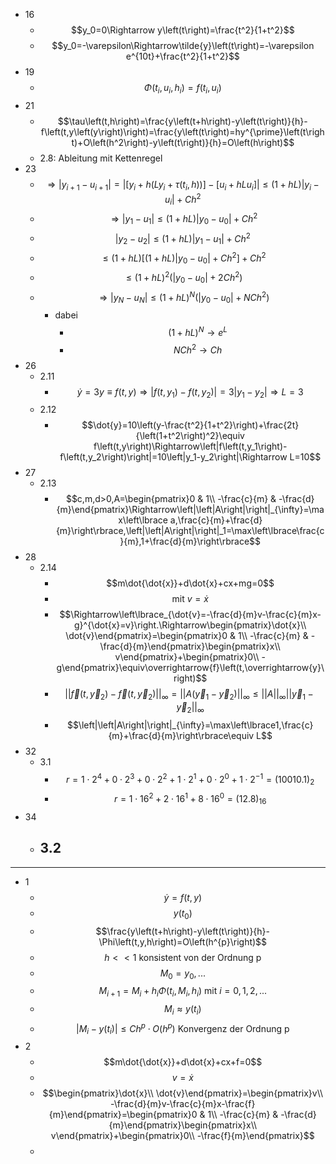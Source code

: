 - 16
	- $$y_0=0\Rightarrow y\left(t\right)=\frac{t^2}{1+t^2}$$
	- $$y_0=-\varepsilon\Rightarrow\tilde{y}\left(t\right)=-\varepsilon e^{10t}+\frac{t^2}{1+t^2}$$
- 19
	- $$\Phi\left(t_{i},u_{i},h_{i}\right)=f\left(t_{i},u_{i}\right)$$
- 21
	- $$\tau\left(t,h\right)=\frac{y\left(t+h\right)-y\left(t\right)}{h}-f\left(t,y\left(y\right)\right)=\frac{y\left(t\right)=hy^{\prime}\left(t\right)+O\left(h^2\right)-y\left(t\right)}{h}=O\left(h\right)$$
	- 2.8: Ableitung mit Kettenregel
- 23
	- $$\Rightarrow\left|y_{i+1}-u_{i+1}\right|=\left|\left\lbrack y_{i}+h\left(Ly_{i}+\tau\left(t_{i},h\right)\right)\right\rbrack-\left\lbrack u_{i}+hLu_{i}\right\rbrack\right|\leq\left(1+hL\right)\left|y_{i}-u_{i}\right|+Ch^2$$
	- $$\Rightarrow\left|y_1-u_1\right|\leq\left(1+hL\right)\left|y_0-u_0\right|+Ch^2$$
	- $$\left|y_2-u_2\right|\leq\left(1+hL\right)\left|y_1-u_1\right|+Ch^2$$
	- $$\leq\left(1+hL\right)\left\lbrack\left(1+hL\right)\left|y_0-u_0\right|+Ch^2\right\rbrack+Ch^2$$
	- $$\leq\left(1+hL\right)^2\left(\left|y_0-u_0\right|+2Ch^2\right)$$
	- $$\Rightarrow\left|y_{N}-u_{N}\right|\leq\left(1+hL\right)^{N}\left(\left|y_0-u_0\right|+NCh^2\right)$$
		- dabei
			- $$\left(1+hL\right)^{N}\rightarrow e^{L}$$
			- $$NCh^2\rightarrow Ch$$
- 26
	- 2.11
		- $$\dot{y}=3y\equiv f\left(t,y\right)\Rightarrow\left|f\left(t,y_1\right)-f\left(t,y_2\right)\right|=3\left|y_1-y_2\right|\Rightarrow L=3$$
	- 2.12
		- $$\dot{y}=10\left(y-\frac{t^2}{1+t^2}\right)+\frac{2t}{\left(1+t^2\right)^2}\equiv f\left(t,y\right)\Rightarrow\left|f\left(t,y_1\right)-f\left(t,y_2\right)\right|=10\left|y_1-y_2\right|\Rightarrow L=10$$
- 27
	- 2.13
		- $$c,m,d>0,A=\begin{pmatrix}0 & 1\\ -\frac{c}{m} & -\frac{d}{m}\end{pmatrix}\Rightarrow\left|\left|A\right|\right|_{\infty}=\max\left\lbrace a,\frac{c}{m}+\frac{d}{m}\right\rbrace,\left|\left|A\right|\right|_1=\max\left\lbrace\frac{c}{m},1+\frac{d}{m}\right\rbrace$$
- 28
	- 2.14
		- $$m\dot{\dot{x}}+d\dot{x}+cx+mg=0$$
		- $$\text{mit }v=\dot{x}$$
		- $$\Rightarrow\left\lbrace_{\dot{v}=-\frac{d}{m}v-\frac{c}{m}x-g}^{\dot{x}=v}\right.\Rightarrow\begin{pmatrix}\dot{x}\\ \dot{v}\end{pmatrix}=\begin{pmatrix}0 & 1\\ -\frac{c}{m} & -\frac{d}{m}\end{pmatrix}\begin{pmatrix}x\\ v\end{pmatrix}+\begin{pmatrix}0\\ -g\end{pmatrix}\equiv\overrightarrow{f}\left(t,\overrightarrow{y}\right)$$
		- $$\left|\left|\overrightarrow{f}\left(t,\overrightarrow{y}_2\right)-\overrightarrow{f}\left(t,\overrightarrow{y}_2\right)\right|\right|_{\infty}=\left|\left|A\left(\overrightarrow{y}_1-\overrightarrow{y}_2\right)\right|\right|_{\infty}\leq\left|\left|A\right|\right|_{\infty}\left|\left|\overrightarrow{y}_1-\overrightarrow{y}_2\right|\right|_{\infty}$$
		- $$\left|\left|A\right|\right|_{\infty}=\max\left\lbrace1,\frac{c}{m}+\frac{d}{m}\right\rbrace\equiv L$$
- 32
	- 3.1
		- $$r=1\cdot2^4+0\cdot2^3+0\cdot2^2+1\cdot2^1+0\cdot2^0+1\cdot2^{-1}=\left(10010.1\right)_2$$
		- $$r=1\cdot16^2+2\cdot16^1+8\cdot16^0=\left(12.8\right)_{16}$$
- 34
	- 3.2
		-
- ---
- 1
	- $$\dot{y}=f\left(t,y\right)$$
	- $$y\left(t_0\right)$$
	- $$\frac{y\left(t+h\right)-y\left(t\right)}{h}-\Phi\left(t,y,h\right)=O\left(h^{p}\right)$$
	- $$h<<1\text{ konsistent von der Ordnung p}$$
	- $$M_0=y_0,...$$
	- $$M_{i+1}=M_{i}+h_{i}\Phi\left(t_{i},M_{i},h_{i}\right)\text{ mit }i=0,1,2,...$$
	- $$M_{i}\approx y\left(t_{i}\right)$$
	- $$\left|M_{i}-y\left(t_{i}\right)\right|\leq Ch^{p}\cdot O\left(h^{p}\right)\text{ Konvergenz der Ordnung p}$$
- 2
	- $$m\dot{\dot{x}}+d\dot{x}+cx+f=0$$
	- $$v=\dot{x}$$
	- $$\begin{pmatrix}\dot{x}\\ \dot{v}\end{pmatrix}=\begin{pmatrix}v\\ -\frac{d}{m}v-\frac{c}{m}x-\frac{f}{m}\end{pmatrix}=\begin{pmatrix}0 & 1\\ -\frac{c}{m} & -\frac{d}{m}\end{pmatrix}\begin{pmatrix}x\\ v\end{pmatrix}+\begin{pmatrix}0\\ -\frac{f}{m}\end{pmatrix}$$
	-